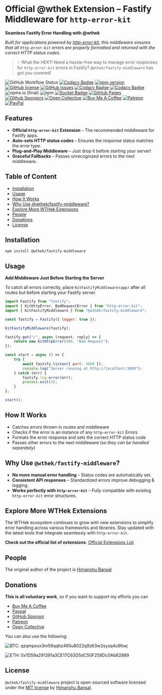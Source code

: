 # Official @wthek Extension – Fastify Middleware for `http-error-kit`

**Seamless Fastify Error Handling with @wthek**

_Built for applications powered by [http-error-kit][http-error-kit], this middleware ensures that all `http-error-kit` errors are properly formatted and returned with the correct HTTP status codes._

> 💡 What the HEK?! Need a hassle-free way to manage error responses for `http-error-kit` errors in Fastify? `@wthek/fastify-middleware` has got you covered!

![GitHub Workflow Status](https://img.shields.io/github/actions/workflow/status/skillnter/wthek-fastify-middleware/main.yml)
[![Codacy Badge](https://api.codacy.com/project/badge/Grade/0d7fa65b1a92491d98c117cc8f305bc2)](https://app.codacy.com/gh/Skillnter/wthek-fastify-middleware?utm_source=github.com&utm_medium=referral&utm_content=Skillnter/wthek-fastify-middleware&utm_campaign=Badge_Grade)
[![npm version](https://img.shields.io/npm/v/%40wthek%2Ffastify-middleware?color=brightgreen)](https://www.npmjs.com/package/@wthek/restify-middleware)
[![GitHub license](https://img.shields.io/github/license/skillnter/wthek-fastify-middleware?color=brightgreen)](LICENSE)
[![GitHub Issues](https://img.shields.io/github/issues/Skillnter/wthek-fastify-middleware)](https://github.com/Skillnter/wthek-fastify-middleware/issues)
[![Codacy Badge](https://app.codacy.com/project/badge/Coverage/bf305cd8aa0146568be65560e52fa8d4)](https://app.codacy.com/gh/Skillnter/wthek-fastify-middleware/dashboard?utm_source=gh&utm_medium=referral&utm_content=&utm_campaign=Badge_coverage)
[![Codacy Badge](https://app.codacy.com/project/badge/Grade/bf305cd8aa0146568be65560e52fa8d4)](https://app.codacy.com/gh/Skillnter/wthek-fastify-middleware/dashboard?utm_source=gh&utm_medium=referral&utm_content=&utm_campaign=Badge_grade)
![npms.io (final)](https://img.shields.io/npms-io/maintenance-score/%40wthek%2Ffastify-middleware?color=brightgreen)
![npm](https://img.shields.io/npm/dy/%40wthek%2Ffastify-middleware)
[![Socket Badge](https://socket.dev/api/badge/npm/package/@wthek/fastify-middleware/1.0.0)](https://socket.dev/npm/package/@wthek/fastify-middleware/overview/1.0.0)
[![GitHub Pages](https://img.shields.io/badge/GitHub%20Pages-121013?logo=github&logoColor=white)](https://skillnter.github.io/wthek-fastify-middleware/)
[![Github Sponsors](https://img.shields.io/badge/GitHub%20Sponsors-30363D?&logo=GitHub-Sponsors&logoColor=EA4AAA)](https://github.com/sponsors/Skillnter)
[![Open Collective](https://img.shields.io/badge/Open%20Collective-3385FF?logo=open-collective&logoColor=white)](https://opencollective.com/skillnter)
[![Buy Me A Coffee](https://img.shields.io/badge/Buy%20Me%20a%20Coffee-ffdd00?&logo=buy-me-a-coffee&logoColor=black)](https://www.buymeacoffee.com/skillnter)
[![Patreon](https://img.shields.io/badge/Patreon-F96854?logo=patreon&logoColor=white)](https://www.patreon.com/skillnter)
[![PayPal](https://img.shields.io/badge/PayPal-003087?logo=paypal&logoColor=fff)](https://www.paypal.me/skillnte)

## Features

-   **Official `http-error-kit` Extension** – The recommended middleware for Fastify apps.
-   **Auto-sets HTTP status codes** – Ensures the response status matches the error type.
-   **Plug-and-Play Middleware** – Just drop it before starting your server!
-   **Graceful Fallbacks** – Passes unrecognized errors to the next middleware.

## Table of Content

-   [Installation](#installation)
-   [Usage](#usage)
-   [How It Works](#how-it-works)
-   [Why Use @wthek/fastify-middleware?](#why-use-wthekfastify-middleware)
-   [Explore More WTHek Extensions](#explore-more-wthek-extensions)
-   [People](#people)
-   [Donations](#donations)
-   [License](#license)

## Installation

```console
npm install @wthek/fastify-middleware
```

## Usage

**Add Middleware Just Before Starting the Server**

To catch all errors correctly, place `KitFastifyMiddleware(app)` after all routes but before starting your Fastify server.

```Javascript
import Fastify from "fastify";
import { KitHttpError, BadRequestError } from "http-error-kit";
import { KitFastifyMiddleware } from "@wthek/fastify-middleware";

const fastify = Fastify({ logger: true });

KitFastifyMiddleware(fastify);

fastify.get("/", async (request, reply) => {
    return new KitHttpError(400, "Bad Request");
});

const start = async () => {
    try {
        await fastify.listen({ port: 3000 });
        console.log("Server running at http://localhost:3000");
    } catch (err) {
        fastify.log.error(err);
        process.exit(1);
    }
};

start();
```

## How It Works

-   Catches errors thrown in routes and middleware
-   Checks if the error is an instance of any `http-error-kit` Errors
-   Formats the error response and sets the correct HTTP status code
-   Passes other errors to the next middleware (_so they can be handled separately_)

## Why Use `@wthek/fastify-middleware`?

-   **No more manual error handling** – Status codes are automatically set.
-   **Consistent API responses** – Standardized errors improve debugging & logging.
-   **Works perfectly with `http-error-kit`** – Fully compatible with existing `http-error-kit` error structures.

## Explore More WTHek Extensions

The WTHek ecosystem continues to grow with new extensions to simplify error handling across various frameworks and libraries. Stay updated with the latest tools that integrate seamlessly with `http-error-kit`.

**Check out the official list of extensions**: [Official Extensions List](https://github.com/Skillnter/http-error-kit/wiki/Official-Extensions-List)

## People

The original author of the project is [Himanshu Bansal][skillnter]

## Donations

**This is all voluntary work**, so if you want to support my efforts you can

-   [Buy Me A Coffee](https://www.buymeacoffee.com/skillnter)
-   [Paypal](https://www.paypal.me/skillnte)
-   [GitHub Sponsor](https://github.com/sponsors/Skillnter)
-   [Patreon](https://www.patreon.com/skillnter)
-   [Open Collective](https://opencollective.com/skillnter)

You can also use the following:

![BTC: qzqmpxux3m56qqhz465u8022q9z63w2sysq4u9ltwj](https://img.shields.io/badge/BTC-qzqmpxux3m56qqhz465u8022q9z63w2sysq4u9ltwj-brightgreen)

![ETH: 0x1D59a291391a3CE17C63D5dC50F258Dc0Ab62889](https://img.shields.io/badge/ETH-0x1D59a291391a3CE17C63D5dC50F258Dc0Ab62889-brightgreen)

## License

`@wthek/fastify-middleware` project is open-sourced software licensed under the [MIT license](LICENSE) by [Himanshu Bansal][skillnter].

[skillnter]: https://github.com/Skillnter/
[http-error-kit]: https://www.npmjs.com/package/http-error-kit
